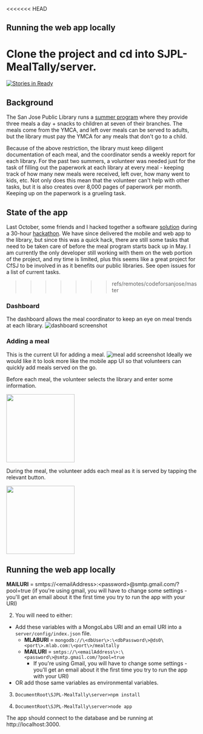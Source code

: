 <<<<<<< HEAD
## Running the web app locally

Clone the project and cd into SJPL-MealTally/server.
=======
[![Stories in Ready](https://badge.waffle.io/codeforsanjose/SJPL-MealTally.png?label=ready&title=Ready)](https://waffle.io/codeforsanjose/SJPL-MealTally)
## Background

The San Jose Public Library runs a [summer program](https://www.sjpl.org/summerfood) where they provide three meals a day + snacks to children at seven of their branches. The meals come from the YMCA, and left over meals can be served to adults, but the library must pay the YMCA for any meals that don't go to a child.

Because of the above restriction, the library must keep diligent documentation of each meal, and the coordinator sends a weekly report for each library. For the past two summers, a volunteer was needed just for the task of filling out the paperwork at each library at every meal - keeping track of how many new meals were received, left over, how many went to kids, etc. Not only does this mean that the volunteer can't help with other tasks, but it is also creates over 8,000 pages of paperwork per month. Keeping up on the paperwork is a grueling task.

## State of the app

Last October, some friends and I hacked together a software [solution](https://github.com/robeau/SJPL-MealTally) during a 30-hour [hackathon](https://devpost.com/software/togetherly-mealtally). We have since delivered the mobile and web app to the library, but since this was a quick hack, there are still some tasks that need to be taken care of before the meal program starts back up in May. I am currently the only developer still working with them on the web portion of the project, and my time is limited, plus this seems like a great project for CfSJ to be involved in as it benefits our public libraries. See open issues for a list of current tasks.
>>>>>>> refs/remotes/codeforsanjose/master

### Dashboard

The dashboard allows the meal coordinator to keep an eye on meal trends at each library.
![dashboard screenshot](https://raw.githubusercontent.com/codeforsanjose/SJPL-MealTally/master/assets/dashboard.png)

### Adding a meal

This is the current UI for adding a meal. 
![meal add screenshot](https://github.com/codeforsanjose/SJPL-MealTally/blob/master/assets/addmeals.png?raw=true)
Ideally we would like it to look more like the mobile app UI so that volunteers can quickly add meals served on the go.

Before each meal, the volunteer selects the library and enter some information.

<img src="https://github.com/codeforsanjose/SJPL-MealTally/blob/master/assets/Photo1.png?raw=true" width="180">

During the meal, the volunteer adds each meal as it is served by tapping the relevant button.

<img src="https://github.com/codeforsanjose/SJPL-MealTally/blob/master/assets/Photo2.png?raw=true" width="180">

## Running the web app locally

**MAILURI** = smtps://\<emailAddress\>:\<password\>@smtp.gmail.com/?pool=true (if you're using gmail, you will have to change some settings - you'll get an email about it the first time you try to run the app with your URI)

2. You will need to either:
  * Add these variables with a MongoLabs URI and an email URI into a `server/config/index.json` file.
    - **MLABURI** = `mongodb://\<dbUser\>:\<dbPassword\>@ds0\<port\>.mlab.com:\<port\>/mealtally`
    - **MAILURI** = `smtps://\<emailAddress\>:\<password\>@smtp.gmail.com/?pool=true` 
      * If you're using Gmail, you will have to change some settings - you'll get an email about it the first time you try to run the app with your URI)
  * OR add those same variables as environmental variables.

3. `DocumentRoot\SJPL-MealTally\server>npm install`

4. `DocumentRoot\SJPL-MealTally\server>node app`

The app should connect to the database and be running at http://localhost:3000.

